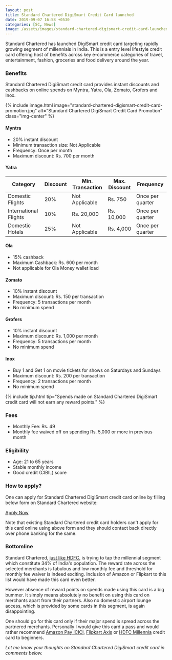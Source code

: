 ```yaml
---
layout: post
title: Standard Chartered DigiSmart Credit Card launched
date: 2019-09-07 16:58 +0530
categories: [SC, News]
image: /assets/images/standard-chartered-digismart-credit-card-launched.jpg
---
```


Standard Chartered has launched DigiSmart credit card targeting rapidly growing segment of millennials in India. This is a entry level lifestyle credit card offering host of benefits across key e-commerce categories of travel, entertainment, fashion, groceries and food delivery around the year.

### Benefits

Standard Chartered DigiSmart credit card provides instant discounts and cashbacks on online spends on Myntra, Yatra, Ola, Zomato, Grofers and Inox.

{% include image.html image="standard-chartered-digismart-credit-card-promotion.jpg" alt="Standard Chartered DigiSmart Credit Card Promotion" class="img-center" %}

#### Myntra

- 20% instant discount
- Minimum transaction size: Not Applicable
- Frequency: Once per month
- Maximum discount: Rs. 700 per month

#### Yatra

<table class="table">
<thead class="thead-dark">
<tr>
    <th scope="col"> Category</th>
	<th scope="col"> Discount</th>
    <th scope="col"> Min. Transaction</th>
    <th scope="col"> Max. Discount</th>
    <th scope="col"> Frequency</th>
</tr>
</thead>
<tbody>
<tr>
    <td> Domestic Flights </td>
	<td> 20% </td>
	<td> Not Applicable </td>
    <td> Rs. 750 </td>
    <td> Once per quarter </td>
</tr>
<tr>
    <td> International Flights </td>
	<td> 10% </td>
	<td> Rs. 20,000 </td>
    <td> Rs. 10,000 </td>
    <td> Once per quarter </td>
</tr>
<tr>
    <td> Domestic Hotels </td>
	<td> 25% </td>
	<td> Not Applicable </td>
    <td> Rs. 4,000 </td>
    <td> Once per quarter </td>
</tr>
</tbody>
</table>

#### Ola

- 15% cashback
- Maximum Cashback: Rs. 600 per month
- Not applicable for Ola Money wallet load

#### Zomato

- 10% instant discount
- Maximum discount: Rs. 150 per transaction
- Frequency: 5 transactions per month
- No minimum spend

#### Grofers

- 10% instant discount
- Maximum discount: Rs. 1,000 per month
- Frequency: 5 transactions per month
- No minimum spend

#### Inox

- Buy 1 and Get 1 on movie tickets for shows on Saturdays and Sundays
- Maximum discount: Rs. 200 per transaction
- Frequency: 2 transactions per month
- No minimum spend

{% include tip.html tip="Spends made on Standard Chartered DigiSmart credit card will not earn any reward points." %}

### Fees

- Monthly Fee: Rs. 49
- Monthly fee waived off on spending Rs. 5,000 or more in previous month

### Eligibility

- Age: 21 to 65 years
- Stable monthly income
- Good credit (CIBIL) score

### How to apply?

One can apply for Standard Chartered DigiSmart credit card online by filling below form on Standard Chartered website:

<a href="https://apply.standardchartered.co.in/credit-card?selectedCardId=14" target="_blank" class="btn btn-lg btn-danger btn-block post-element mt-2" rel="noopener"><i class="ci-pen"></i> Apply Now</a>

Note that existing Standard Chartered credit card holders can't apply for this card online using above form and they should contact back directly over phone banking for the same.

### Bottomline

Standard Chartered, [just like HDFC](/hdfc-bank-millennia-cards-launched/), is trying to tap the millennial segment which constitute 34% of India's population. The reward rate across the selected merchants is fabulous and low monthly fee and threshold for monthly fee waiver is indeed exciting. Inclusion of Amazon or Flipkart to this list would have made this card even better.

However absence of reward points on spends made using this card is a big bummer. It simply means absolutely no benefit on using this card on merchants apart from their partners. Also no domestic airport lounge access, which is provided by some cards in this segment, is again disappointing.

One should go for this card only if their major spend is spread across the partnered merchants. Personally I would give this card a pass and would rather recommend [Amazon Pay ICICI](/amazon-pay-icici-bank-credit-card-review/), [Flipkart Axis](/flipkart-axis-bank-credit-card-review-and-hands-on-experience/) or [HDFC Millennia](/hdfc-bank-millennia-cards-launched/) credit card to beginners.

_Let me know your thoughts on Standard Chartered DigiSmart credit card in comments below._
